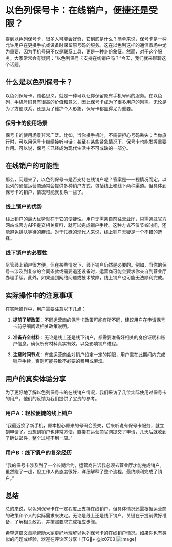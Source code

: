 # 以色列保号卡：在线销户，便捷还是受限？

提到以色列保号卡，很多人可能会好奇，它到底是什么？简单来说，保号卡是一种允许用户在更换手机或设备时保留原号码的服务。这在以色列这样的通信市场中尤为重要，因为手机号码不仅是联系工具，更是一种身份象征。然而，对于这个服务，大家常常会有疑问：“以色列保号卡支持在线销户吗？”今天，我们就来聊聊这个话题。

## 什么是以色列保号卡？

以色列保号卡，顾名思义，就是一种可以让你保留原有手机号码的服务。在以色列，手机号码具有很高的价值和意义，因此保号卡成为了很多用户的刚需。无论是为了方便联系，还是为了维护个人形象，保号卡都显得尤为重要。

### 保号卡的使用场景

保号卡的使用场景非常广泛。比如，当你换手机时，不需要担心号码丢失；当你旅行时，可以用保号卡继续接听电话；甚至在某些紧急情况下，保号卡也能发挥重要作用。可以说，保号卡已经成为现代生活中不可或缺的一部分。

## 在线销户的可能性

那么，问题来了，以色列保号卡是否支持在线销户呢？答案是——视情况而定。以色列的通信运营商通常会提供多种销户方式，包括线上和线下两种渠道。但具体到保号卡的销户，情况可能就复杂一些了。

### 线上销户的优势

线上销户的最大优势就在于它的便捷性。用户无需亲自前往营业厅，只需通过官方网站或官方APP提交相关资料，就可以完成销户手续。这种方式不仅节省时间，还能避免排队等待的麻烦。对于忙碌的现代人来说，线上销户无疑是一个不错的选择。

### 线下销户的必要性

尽管线上销户很方便，但在某些情况下，线下销户仍然是必要的。例如，当你的保号卡涉及到复杂的合同条款或需要退还设备时，运营商可能会要求你亲自到营业厅办理手续。此外，如果遇到网络问题或技术故障，线上销户也可能无法顺利完成。

## 实际操作中的注意事项

在实际操作中，用户需要注意以下几点：

1. **提前了解政策**：不同运营商的保号卡政策可能有所不同，建议用户在申请保号卡前仔细阅读相关政策说明。
   
2. **准备齐全材料**：无论是线上还是线下销户，都需要准备好相关的身份证明和账户信息。确保所有材料真实有效，以免影响销户进程。

3. **注意时间节点**：有些运营商会对销户设定一定的期限，用户需在此期间内完成销户手续，否则可能导致不必要的费用或麻烦。

## 用户的真实体验分享

为了更好地了解以色列保号卡的在线销户情况，我们采访了几位实际使用过保号卡的用户。他们的反馈为我们提供了宝贵的参考。

### 用户A：轻松便捷的线上销户

“我最近换了新手机，原本担心原来的号码会丢失，后来听说有保号卡服务，就立刻申请了。没想到销户也非常方便，直接在运营商官网提交了申请，几天后就收到了确认邮件，整个过程不到一周。”

### 用户B：线下销户的复杂经历

“我的保号卡涉及到了一个长期合约，运营商告诉我必须去营业厅才能完成销户。虽然跑了一趟，但工作人员态度很好，详细解释了整个流程，最终顺利完成了销户。”

## 总结

总的来说，以色列保号卡在一定程度上支持在线销户，但具体情况还需根据运营商的政策和个人的实际需求来决定。无论是线上还是线下销户，关键在于提前做好准备，了解相关政策，并按照要求完成相应步骤。

希望这篇文章能帮助大家更好地理解以色列保号卡的在线销户情况。如果你也有类似的问题或经验，欢迎在评论区分享！[TG💪+ @jx0703 ![Image](https://github.com/user-attachments/assets/dbca1d08-cadb-493c-b0ec-ad6f7a83f270)]
